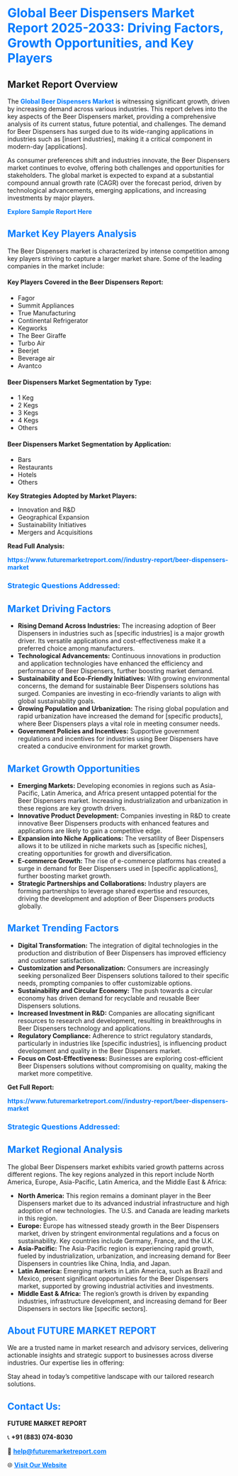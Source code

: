 <h1 style="color: #007BFF;">Global Beer Dispensers Market Report 2025-2033: Driving Factors, Growth Opportunities, and Key Players</h1>

<section id="overview">
<h2>Market Report Overview</h2>
<p>The <a href="https://www.futuremarketreport.com//industry-report/beer-dispensers-market" style="color: #007BFF; text-decoration: none;"><strong>Global Beer Dispensers Market</strong></a> is witnessing significant growth, driven by increasing demand across various industries. This report delves into the key aspects of the Beer Dispensers market, providing a comprehensive analysis of its current status, future potential, and challenges. The demand for Beer Dispensers has surged due to its wide-ranging applications in industries such as [insert industries], making it a critical component in modern-day [applications].</p>
<p>As consumer preferences shift and industries innovate, the Beer Dispensers market continues to evolve, offering both challenges and opportunities for stakeholders. The global market is expected to expand at a substantial compound annual growth rate (CAGR) over the forecast period, driven by technological advancements, emerging applications, and increasing investments by major players.</p>
</section>

<section id="overview">
<p><a href="https://www.futuremarketreport.com//request-sample/reportId=88151" style="color: #007BFF; text-decoration: none;"><strong>Explore Sample Report Here</strong></a></p>
</section>

<section id="key-players">
<h2 style="color: #007BFF;">Market Key Players Analysis</h2>
<p>The Beer Dispensers market is characterized by intense competition among key players striving to capture a larger market share. Some of the leading companies in the market include:</p>
<h4>Key Players Covered in the Beer Dispensers Report:</h4>
<ul><li>Fagor</li><li>Summit Appliances</li><li>True Manufacturing</li><li>Continental Refrigerator</li><li>Kegworks</li><li>The Beer Giraffe</li><li>Turbo Air</li><li>Beerjet</li><li>Beverage air</li><li>Avantco</li></ul>
<h4>Beer Dispensers Market Segmentation by Type:</h4>
<ul><li>1 Keg</li><li>2 Kegs</li><li>3 Kegs</li><li>4 Kegs</li><li>Others</li></ul>

<h4>Beer Dispensers Market Segmentation by Application:</h4>
<ul><li>Bars</li><li>Restaurants</li><li>Hotels</li><li>Others</li></ul>
<p><strong>Key Strategies Adopted by Market Players:</strong></p>
<ul>
<li>Innovation and R&D</li>
<li>Geographical Expansion</li>
<li>Sustainability Initiatives</li>
<li>Mergers and Acquisitions</li>
</ul>
</section>

<section>
<p><strong>Read Full Analysis: </strong></p><a href="https://www.futuremarketreport.com//industry-report/beer-dispensers-market" style="color: #007BFF; text-decoration: none;"><strong>https://www.futuremarketreport.com//industry-report/beer-dispensers-market</strong></a>
<h3 style="color: #007BFF;">Strategic Questions Addressed:</h3>
</section>

<section id="driving-factors">
<h2 style="color: #007BFF;">Market Driving Factors</h2>
<ul>
<li><strong>Rising Demand Across Industries:</strong> The increasing adoption of Beer Dispensers in industries such as [specific industries] is a major growth driver. Its versatile applications and cost-effectiveness make it a preferred choice among manufacturers.</li>
<li><strong>Technological Advancements:</strong> Continuous innovations in production and application technologies have enhanced the efficiency and performance of Beer Dispensers, further boosting market demand.</li>
<li><strong>Sustainability and Eco-Friendly Initiatives:</strong> With growing environmental concerns, the demand for sustainable Beer Dispensers solutions has surged. Companies are investing in eco-friendly variants to align with global sustainability goals.</li>
<li><strong>Growing Population and Urbanization:</strong> The rising global population and rapid urbanization have increased the demand for [specific products], where Beer Dispensers plays a vital role in meeting consumer needs.</li>
<li><strong>Government Policies and Incentives:</strong> Supportive government regulations and incentives for industries using Beer Dispensers have created a conducive environment for market growth.</li>
</ul>
</section>

<section id="growth-opportunities">
<h2 style="color: #007BFF;">Market Growth Opportunities</h2>
<ul>
<li><strong>Emerging Markets:</strong> Developing economies in regions such as Asia-Pacific, Latin America, and Africa present untapped potential for the Beer Dispensers market. Increasing industrialization and urbanization in these regions are key growth drivers.</li>
<li><strong>Innovative Product Development:</strong> Companies investing in R&D to create innovative Beer Dispensers products with enhanced features and applications are likely to gain a competitive edge.</li>
<li><strong>Expansion into Niche Applications:</strong> The versatility of Beer Dispensers allows it to be utilized in niche markets such as [specific niches], creating opportunities for growth and diversification.</li>
<li><strong>E-commerce Growth:</strong> The rise of e-commerce platforms has created a surge in demand for Beer Dispensers used in [specific applications], further boosting market growth.</li>
<li><strong>Strategic Partnerships and Collaborations:</strong> Industry players are forming partnerships to leverage shared expertise and resources, driving the development and adoption of Beer Dispensers products globally.</li>
</ul>
</section>

<section id="trending-factors">
<h2 style="color: #007BFF;">Market Trending Factors</h2>
<ul>
<li><strong>Digital Transformation:</strong> The integration of digital technologies in the production and distribution of Beer Dispensers has improved efficiency and customer satisfaction.</li>
<li><strong>Customization and Personalization:</strong> Consumers are increasingly seeking personalized Beer Dispensers solutions tailored to their specific needs, prompting companies to offer customizable options.</li>
<li><strong>Sustainability and Circular Economy:</strong> The push towards a circular economy has driven demand for recyclable and reusable Beer Dispensers solutions.</li>
<li><strong>Increased Investment in R&D:</strong> Companies are allocating significant resources to research and development, resulting in breakthroughs in Beer Dispensers technology and applications.</li>
<li><strong>Regulatory Compliance:</strong> Adherence to strict regulatory standards, particularly in industries like [specific industries], is influencing product development and quality in the Beer Dispensers market.</li>
<li><strong>Focus on Cost-Effectiveness:</strong> Businesses are exploring cost-efficient Beer Dispensers solutions without compromising on quality, making the market more competitive.</li>
</ul>
</section>

<section>
<p><strong>Get Full Report: </strong></p><a href="https://www.futuremarketreport.com//industry-report/beer-dispensers-market" style="color: #007BFF; text-decoration: none;"><strong>https://www.futuremarketreport.com//industry-report/beer-dispensers-market</strong></a>
<h3 style="color: #007BFF;">Strategic Questions Addressed:</h3>
</section>


<section id="regional-analysis">
<h2 style="color: #007BFF;">Market Regional Analysis</h2>
<p>The global Beer Dispensers market exhibits varied growth patterns across different regions. The key regions analyzed in this report include North America, Europe, Asia-Pacific, Latin America, and the Middle East & Africa:</p>
<ul>
<li><strong>North America:</strong> This region remains a dominant player in the Beer Dispensers market due to its advanced industrial infrastructure and high adoption of new technologies. The U.S. and Canada are leading markets in this region.</li>
<li><strong>Europe:</strong> Europe has witnessed steady growth in the Beer Dispensers market, driven by stringent environmental regulations and a focus on sustainability. Key countries include Germany, France, and the U.K.</li>
<li><strong>Asia-Pacific:</strong> The Asia-Pacific region is experiencing rapid growth, fueled by industrialization, urbanization, and increasing demand for Beer Dispensers in countries like China, India, and Japan.</li>
<li><strong>Latin America:</strong> Emerging markets in Latin America, such as Brazil and Mexico, present significant opportunities for the Beer Dispensers market, supported by growing industrial activities and investments.</li>
<li><strong>Middle East & Africa:</strong> The region’s growth is driven by expanding industries, infrastructure development, and increasing demand for Beer Dispensers in sectors like [specific sectors].</li>
</ul>
</section>

<footer>
<h2 style="color: #007BFF;">About FUTURE MARKET REPORT</h2>
<p>We are a trusted name in market research and advisory services, delivering actionable insights and strategic support to businesses across diverse industries. Our expertise lies in offering:</p>

<p>Stay ahead in today’s competitive landscape with our tailored research solutions.</p>

<h2 style="color: #007BFF;">Contact Us:</h2>
<p><strong>FUTURE MARKET REPORT</strong></p>
<p>📞 <strong>+91 (883) 074-8030</strong></p>
<p>📧 <strong><a href="mailto:help@futuremarketreport.com" style="color: #007BFF;">help@futuremarketreport.com</a></strong></p>
<p>🌐 <strong><a href="https://www.futuremarketreport.com/" style="color: #007BFF;">Visit Our Website</a></strong></p>
</footer>